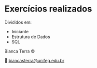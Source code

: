 #  Exercícios realizados

Divididos em:
- Iniciante
- Estrutura de Dados
- SQL

Bianca Terra :copyright:

:e-mail: biancasterra@unifeg.edu.br
